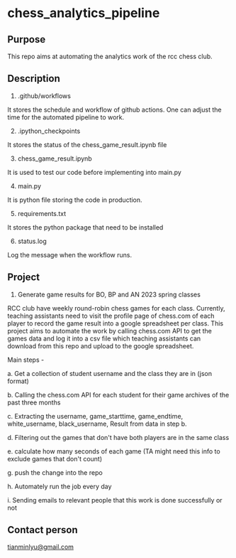 # chess_analytics_pipeline

## Purpose

This repo aims at automating the analytics work of the rcc chess club.

## Description

1. .github/workflows

It stores the schedule and workflow of github actions. One can adjust the time for the automated pipeline to work.

2. .ipython_checkpoints

It stores the status of the chess_game_result.ipynb file

3. chess_game_result.ipynb

It is used to test our code before implementing into main.py

4. main.py

It is python file storing the code in production.

5. requirements.txt

It stores the python package that need to be installed

6. status.log

Log the message when the workflow runs.

## Project
1. Generate game results for BO, BP and AN 2023 spring classes

RCC club have weekly round-robin chess games for each class. Currently, teaching assistants need to visit the profile page of chess.com of each player to record the game result into a google spreadsheet per class. This project aims to automate the work by calling chess.com API to get the games data and log it into a csv file which teaching assistants can download from this repo and upload to the google spreadsheet.

Main steps -

a. Get a collection of student username and the class they are in (json format)

b. Calling the chess.com API for each student for their game archives of the past three months

c. Extracting the username, game_starttime, game_endtime, white_username, black_username, Result from data in step b.

d. Filtering out the games that don't have both players are in the same class

e. calculate how many seconds of each game (TA might need this info to exclude games that don't count)

g. push the change into the repo

h. Automately run the job every day

i. Sending emails to relevant people that this work is done successfully or not

## Contact person

tianminlyu@gmail.com
